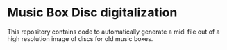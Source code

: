 # Music Box Disc digitalization

This repository contains code to automatically generate a midi file out of a high resolution image of discs for old music boxes.